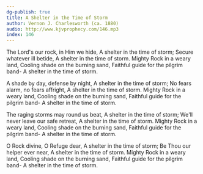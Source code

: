 ```yaml
---
dg-publish: true
title: A Shelter in the Time of Storm
author: Vernon J. Charlesworth (ca. 1880)
audio: http://www.kjvprophecy.com/146.mp3
index: 146
---
```


The Lord's our rock, in Him we hide,
A shelter in the time of storm;
Secure whatever ill betide,
A shelter in the time of storm.
Mighty Rock in a weary land,
Cooling shade on the burning sand,
Faithful guide for the pilgrim band-
A shelter in the time of storm.

A shade by day, defense by night,
A shelter in the time of storm;
No fears alarm, no fears affright,
A shelter in the time of storm.
Mighty Rock in a weary land,
Cooling shade on the burning sand,
Faithful guide for the pilgrim band-
A shelter in the time of storm.

The raging storms may round us beat,
A shelter in the time of storm;
We'll never leave our safe retreat,
A shelter in the time of storm.
Mighty Rock in a weary land,
Cooling shade on the burning sand,
Faithful guide for the pilgrim band-
A shelter in the time of storm.

O Rock divine, O Refuge dear,
A shelter in the time of storm;
Be Thou our helper ever near,
A shelter in the time of storm.
Mighty Rock in a weary land,
Cooling shade on the burning sand,
Faithful guide for the pilgrim band-
A shelter in the time of storm.